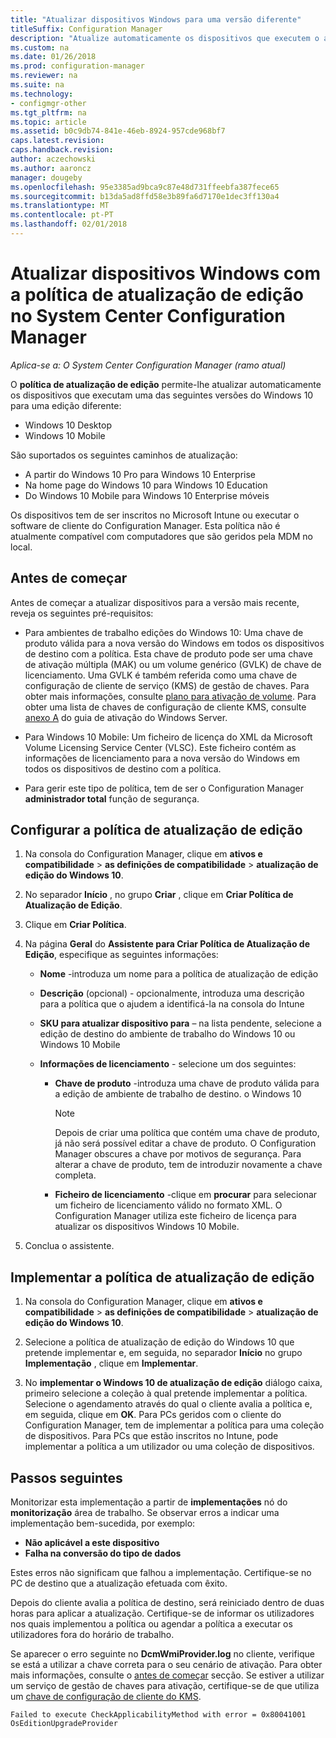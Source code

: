 ```yaml
---
title: "Atualizar dispositivos Windows para uma versão diferente"
titleSuffix: Configuration Manager
description: "Atualize automaticamente os dispositivos que executem o ambiente de trabalho do Windows 10 ou Windows 10 Mobile para uma edição diferente com o Configuration Manager."
ms.custom: na
ms.date: 01/26/2018
ms.prod: configuration-manager
ms.reviewer: na
ms.suite: na
ms.technology:
- configmgr-other
ms.tgt_pltfrm: na
ms.topic: article
ms.assetid: b0c9db74-841e-46eb-8924-957cde968bf7
caps.latest.revision: 
caps.handback.revision: 
author: aczechowski
ms.author: aaroncz
manager: dougeby
ms.openlocfilehash: 95e3385ad9bca9c87e48d731ffeebfa387fece65
ms.sourcegitcommit: b13da5ad8ffd58e3b89fa6d7170e1dec3ff130a4
ms.translationtype: MT
ms.contentlocale: pt-PT
ms.lasthandoff: 02/01/2018
---
```

# <a name="upgrade-windows-devices-with-the-edition-upgrade-policy-in-system-center-configuration-manager"></a>Atualizar dispositivos Windows com a política de atualização de edição no System Center Configuration Manager

*Aplica-se a: O System Center Configuration Manager (ramo atual)*


O **política de atualização de edição** permite-lhe atualizar automaticamente os dispositivos que executam uma das seguintes versões do Windows 10 para uma edição diferente:

- Windows 10 Desktop
- Windows 10 Mobile

São suportados os seguintes caminhos de atualização:

- A partir do Windows 10 Pro para Windows 10 Enterprise
- Na home page do Windows 10 para Windows 10 Education
- Do Windows 10 Mobile para Windows 10 Enterprise móveis

Os dispositivos tem de ser inscritos no Microsoft Intune ou executar o software de cliente do Configuration Manager. Esta política não é atualmente compatível com computadores que são geridos pela MDM no local.

## <a name="before-you-start"></a>Antes de começar  
 Antes de começar a atualizar dispositivos para a versão mais recente, reveja os seguintes pré-requisitos:  

-   Para ambientes de trabalho edições do Windows 10: Uma chave de produto válida para a nova versão do Windows em todos os dispositivos de destino com a política. Esta chave de produto pode ser uma chave de ativação múltipla (MAK) ou um volume genérico (GVLK) de chave de licenciamento. Uma GVLK é também referida como uma chave de configuração de cliente de serviço (KMS) de gestão de chaves. Para obter mais informações, consulte [plano para ativação de volume](https://docs.microsoft.com/windows/deployment/volume-activation/plan-for-volume-activation-client). Para obter uma lista de chaves de configuração de cliente KMS, consulte [anexo A](https://docs.microsoft.com/windows-server/get-started/kmsclientkeys) do guia de ativação do Windows Server. <!--496871-->  

-   Para Windows 10 Mobile: Um ficheiro de licença do XML da Microsoft Volume Licensing Service Center (VLSC). Este ficheiro contém as informações de licenciamento para a nova versão do Windows em todos os dispositivos de destino com a política.

- Para gerir este tipo de política, tem de ser o Configuration Manager **administrador total** função de segurança.

## <a name="configure-the-edition-upgrade-policy"></a>Configurar a política de atualização de edição  

1.  Na consola do Configuration Manager, clique em **ativos e compatibilidade** > **as definições de compatibilidade** > **atualização de edição do Windows 10**.  

3.  No separador **Início** , no grupo **Criar** , clique em **Criar Política de Atualização de Edição**.  

4.  Clique em **Criar Política**.  

5.  Na página **Geral** do **Assistente para Criar Política de Atualização de Edição**, especifique as seguintes informações:  

    -   **Nome** -introduza um nome para a política de atualização de edição  

    -   **Descrição** (opcional) - opcionalmente, introduza uma descrição para a política que o ajudem a identificá-la na consola do Intune  

    -   **SKU para atualizar dispositivo para** – na lista pendente, selecione a edição de destino do ambiente de trabalho do Windows 10 ou Windows 10 Mobile  

    -   **Informações de licenciamento** - selecione um dos seguintes:  

        -   **Chave de produto** -introduza uma chave de produto válida para a edição de ambiente de trabalho de destino. o Windows 10  

            > [!NOTE]  
            >  Depois de criar uma política que contém uma chave de produto, já não será possível editar a chave de produto. O Configuration Manager obscures a chave por motivos de segurança. Para alterar a chave de produto, tem de introduzir novamente a chave completa.  

        -   **Ficheiro de licenciamento** -clique em **procurar** para selecionar um ficheiro de licenciamento válido no formato XML. O Configuration Manager utiliza este ficheiro de licença para atualizar os dispositivos Windows 10 Mobile.  

6.  Conclua o assistente.  


## <a name="deploy-the-edition-upgrade-policy"></a>Implementar a política de atualização de edição  

1.  Na consola do Configuration Manager, clique em **ativos e compatibilidade** > **as definições de compatibilidade** > **atualização de edição do Windows 10**.  

3.  Selecione a política de atualização de edição do Windows 10 que pretende implementar e, em seguida, no separador **Início** no grupo **Implementação** , clique em **Implementar**.  

4.  No **implementar o Windows 10 de atualização de edição** diálogo caixa, primeiro selecione a coleção à qual pretende implementar a política. Selecione o agendamento através do qual o cliente avalia a política e, em seguida, clique em **OK**. Para PCs geridos com o cliente do Configuration Manager, tem de implementar a política para uma coleção de dispositivos. Para PCs que estão inscritos no Intune, pode implementar a política a um utilizador ou uma coleção de dispositivos. 



## <a name="next-steps"></a>Passos seguintes

Monitorizar esta implementação a partir de **implementações** nó do **monitorização** área de trabalho. Se observar erros a indicar uma implementação bem-sucedida, por exemplo:
- **Não aplicável a este dispositivo**
- **Falha na conversão do tipo de dados**

Estes erros não significam que falhou a implementação. Certifique-se no PC de destino que a atualização efetuada com êxito.

Depois do cliente avalia a política de destino, será reiniciado dentro de duas horas para aplicar a atualização. Certifique-se de informar os utilizadores nos quais implementou a política ou agendar a política a executar os utilizadores fora do horário de trabalho.

Se aparecer o erro seguinte no **DcmWmiProvider.log** no cliente, verifique se está a utilizar a chave correta para o seu cenário de ativação. Para obter mais informações, consulte o [antes de começar](#before-you-start) secção. Se estiver a utilizar um serviço de gestão de chaves para ativação, certifique-se de que utiliza um [chave de configuração de cliente do KMS](https://docs.microsoft.com/windows-server/get-started/kmsclientkeys).  <!-- 496871 -->   

`Failed to execute CheckApplicabilityMethod with error = 0x80041001 OsEditionUpgradeProvider`
